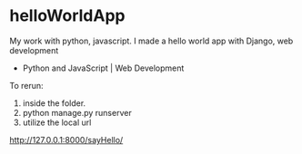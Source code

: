 # helloWorldApp
My work with python, javascript. I made a hello world app with Django, web development  

*  Python and JavaScript | Web Development 

To rerun:
1. inside the folder.
5. python manage.py runserver
6. utilize the local url 


http://127.0.0.1:8000/sayHello/


